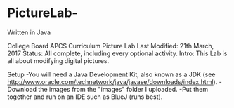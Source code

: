 # PictureLab-
Written in Java 

College Board APCS Curriculum Picture Lab
Last Modified: 21th March, 2017
Status: All complete, including every optional activity. 
Intro: This Lab is all about modifying digital pictures.

Setup
-You will need a Java Development Kit, also known as a JDK (see
http://www.oracle.com/technetwork/java/javase/downloads/index.html).
-Download the images from the "images" folder I uploaded. 
-Put them together and run on an IDE such as BlueJ (runs best). 

